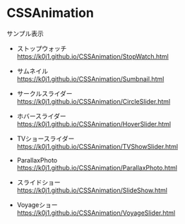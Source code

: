 # CSSAnimation

サンプル表示<br>

* ストップウォッチ<br>
https://k0j1.github.io/CSSAnimation/StopWatch.html

* サムネイル<br>
https://k0j1.github.io/CSSAnimation/Sumbnail.html

* サークルスライダー<br>
https://k0j1.github.io/CSSAnimation/CircleSlider.html

* ホバースライダー<br>
https://k0j1.github.io/CSSAnimation/HoverSlider.html

* TVショースライダー<br>
https://k0j1.github.io/CSSAnimation/TVShowSlider.html

* ParallaxPhoto<br>
https://k0j1.github.io/CSSAnimation/ParallaxPhoto.html

* スライドショー<br>
https://k0j1.github.io/CSSAnimation/SlideShow.html

* Voyageショー<br>
https://k0j1.github.io/CSSAnimation/VoyageSlider.html
